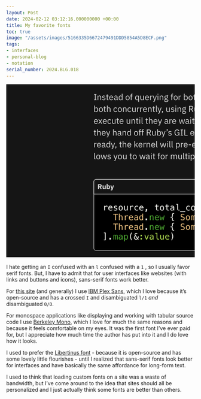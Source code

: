 ```yaml
---
layout: Post
date: 2024-02-12 03:12:16.000000000 +00:00
title: My favorite fonts
toc: true
image: "/assets/images/5166335D6672479491DDD5854A5D8ECF.png"
tags:
- interfaces
- personal-blog
- notation
serial_number: 2024.BLG.018
---
```

![](/assets/images/5166335D6672479491DDD5854A5D8ECF.png)

I hate getting an `I` confused with an `l` confused with a `1` , so I usually favor serif fonts\. But, I have to admit that for user interfaces like websites \(with links and buttons and icons\), sans\-serif fonts work better\.

For [this site](/about-this-site) (and generally) I use [IBM Plex Sans](https://www.ibm.com/plex/), which I love because it’s open\-source and has a crossed `I` and disambiguated `l/1` _and_ disambiguated `0/O`\.

For monospace applications like displaying and working with tabular source code I use [Berkeley Mono](https://berkeleygraphics.com/typefaces/berkeley-mono/), which I love for much the same reasons and because it feels comfortable on my eyes\. It was the first font I’ve ever paid for, but I appreciate how much time the author has put into it and I do love how it looks\.

I used to prefer the [Libertinus font](https://github.com/alerque/libertinus) - because it is open\-source and has some lovely little flourishes - until I realized that sans-serif fonts look better for interfaces and have basically the same affordance for long-form text.

I used to think that loading custom fonts on a site was a waste of bandwidth, but I’ve come around to the idea that sites should all be personalized and I just actually think some fonts are better than others\.
